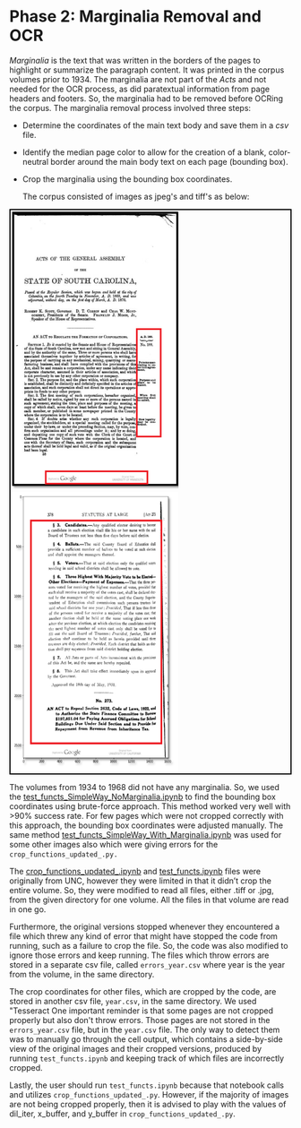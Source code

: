 # Phase 2: Marginalia Removal and OCR
*Marginalia* is the text that was written in the borders of the pages to highlight or summarize the paragraph content. It was printed in the corpus volumes prior to 1934. The marginalia are not part of the *Acts* and not needed for the OCR process, as did paratextual information from page headers and footers. So, the marginalia had to be removed before OCRing the corpus. The marginalia removal process involved three steps:
- Determine the coordinates of the main text body and save them in a *csv* file.
- Identify the median page color to allow for the creation of a blank, color-neutral border around the main body text on each page (bounding box).
- Crop the marginalia using the bounding box coordinates.

  The corpus consisted of images as jpeg's and tiff's as below:
<div style="border: 2px solid black; display: inline-block;">
  <img src="img_marginalia.png" alt="page2" width="300" height="500">&nbsp;&nbsp;&nbsp;&nbsp;
  <img src="original.png" alt="page1"  width="300" height="500">
</div>

The volumes from 1934 to 1968 did not have any marginalia. So, we used the [test_functs_SimpleWay_NoMarginalia.ipynb](test_functs_SimpleWay_NoMarginalia.ipynb) to find the bounding box coordinates using brute-force approach. This method worked very well with >90% success rate. For few pages which were not cropped correctly with this approach, the bounding box coordinates were adjusted manually. The same method [test_functs_SimpleWay_With_Marginalia.ipynb](test_functs_SimpleWay_With_Marginalia.ipynb) was used for some other images also which were giving errors for the `crop_functions_updated_.py.`

The [crop_functions_updated_.ipynb](crop_functions_updated_.py) and [test_functs.ipynb](test_functs.ipynb) files were originally from UNC, however they were limited in that it didn’t crop the entire volume. So, they were modified to read all files, either .tiff or .jpg, from the given directory for one volume. All the files in that volume are read in one go. 

Furthermore, the original versions stopped whenever they encountered a file which threw any kind of error that might have stopped the code from running, such as a failure to crop the file. So, the code was also modified to ignore those errors and keep running. The files which throw errors are stored in a separate csv file, called `errors_year.csv` where year is the year from the volume, in the same directory.

The crop coordinates for other files, which are cropped by the code, are stored in another csv file, `year.csv`, in the same directory.
We used "Tesseract 
One important reminder is that some pages are not cropped properly but also don't throw errors. Those pages are not stored in the `errors_year.csv` file, but in the `year.csv` file. The only way to detect them was to manually go through the cell output, which contains a side-by-side view of the original images and their cropped versions, produced by running `test_functs.ipynb` and keeping track of which files are incorrectly cropped.

Lastly, the user should run `test_functs.ipynb` because that notebook calls and utilizes `crop_functions_updated_.py`. However, if the majority of images are not being cropped properly, then it is advised to play with the values of dil_iter, x_buffer, and y_buffer in `crop_functions_updated_.py`.
